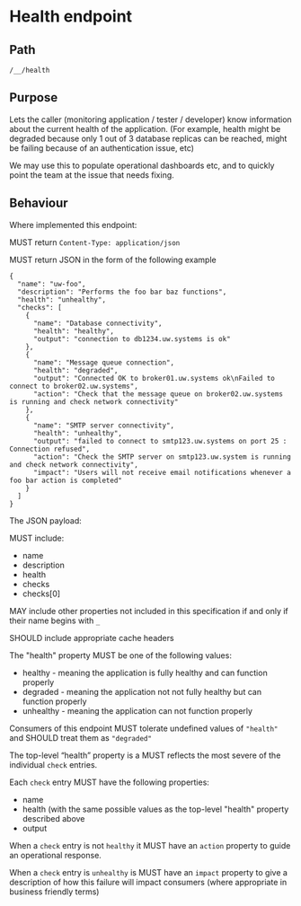 Health endpoint
===============

Path
----
`/__/health`

Purpose
-------
Lets the caller (monitoring application / tester / developer) know information about the current health of the application. (For example, health might be degraded because only 1 out of 3 database replicas can be reached, might be failing because of an authentication issue, etc)

We may use this to populate operational dashboards etc, and to quickly point the team at the issue that needs fixing.


Behaviour
---------
Where implemented this endpoint:

MUST return `Content-Type: application/json`

MUST return JSON in the form of the following example
```
{
  "name": "uw-foo",
  "description": "Performs the foo bar baz functions",
  "health": "unhealthy",
  "checks": [
    {
      "name": "Database connectivity",
      "health": "healthy",
      "output": "connection to db1234.uw.systems is ok"
    },
    {
      "name": "Message queue connection",
      "health": "degraded",
      "output": "Connected OK to broker01.uw.systems ok\nFailed to connect to broker02.uw.systems",
      "action": "Check that the message queue on broker02.uw.systems is running and check network connectivity"
    },
    {
      "name": "SMTP server connectivity",
      "health": "unhealthy",
      "output": "failed to connect to smtp123.uw.systems on port 25 : Connection refused",
      "action": "Check the SMTP server on smtp123.uw.system is running and check network connectivity",
      "impact": "Users will not receive email notifications whenever a foo bar action is completed"
    }
  ]
}
```

The JSON payload:

MUST include:

* name
* description
* health
* checks
* checks[0]

MAY include other properties not included in this specification if and only if their name begins with `_`

SHOULD include appropriate cache headers


The "health" property MUST be one of the following values:

* healthy - meaning the application is fully healthy and can function properly
* degraded - meaning the application not not fully healthy but can function properly
* unhealthy - meaning the application can not function properly

Consumers of this endpoint MUST tolerate undefined values of `"health"` and SHOULD treat them as `"degraded"`

The top-level “health” property is a MUST reflects the most severe of the individual `check` entries.

Each `check` entry MUST have the following properties:

* name
* health (with the same possible values as the top-level "health" property described above
* output

When a `check` entry is not `healthy` it MUST have an `action` property to guide an operational response.

When a `check` entry is `unhealthy` is MUST have an `impact` property to give a description of how this failure will impact consumers (where appropriate in business friendly terms)




